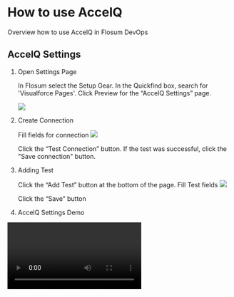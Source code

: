 # How to use AccelQ

Overview how to use AccelQ in Flosum DevOps

## AccelQ Settings

1. Open Settings Page

   In Flosum select the Setup Gear. In the Quickfind box, search for 'Visualforce Pages'. Click Preview for the “AccelQ Settings” page.

   ![](accelq-page-in-setup.png)

2. Create Connection

   Fill fields for connection
   ![](accelq-connection-details.png)

   Click the “Test Connection” button. If the test was successful, click the "Save connection" button.

3. Adding Test

   Click the “Add Test” button at the bottom of the page. Fill Test fields
   ![](accelq-connection-details.png)

   Click the “Save” button

4. AccelQ Settings Demo

<video src="../videos/accelq-settings.mp4" preview-src="accelq-page-in-setup.png"/>

## AccelQ Run Test

1. AccelQ Run Test

   Go to the “Branches” tab. Go to one of the branches. Click the “Run AccelQ Test” button.
   ![](accelq-run-test.png)
   Choose one of the Tests in the “Test Search” input and click the “Run Test” button.

2. View Test Result

   Go to the “AccelQ” tab.
   ![](accelq-bracnch-tab.png)

   Go to one of the Test Results
   ![](accelq-branch-tab-details.png)

   On the Details tab, you can see the details of the test, on the Related tab, you can view detailed information about each test.
   ![](accelq-test-result-details.png)
   ![](accelq-test-result-related.png)

   To see the result in AccelQ, click View Result in AccelQ Chart.
   ![](accelq-test-result-chart.png)

3. AccelQ Run Test Demo

<video src="../videos/accelq-run-test.mp4" preview-src="accelq-branch-tab-details.png"/>